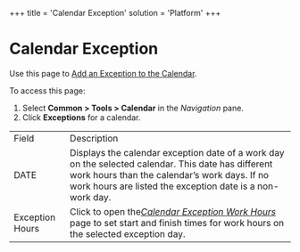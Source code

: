 +++
title = 'Calendar Exception'
solution = 'Platform'
+++

# Calendar Exception

<div class="use">

Use this page to [Add an Exception to the
Calendar](../Use_Cases/Add_an_Exception_to_the_Calendar.htm).

</div>

To access this page:

1.  Select <span style="font-weight: bold;">Common \> Tools \>
    Calendar</span> in the
    <span style="font-style: italic;">Navigation</span> pane.
2.  Click <span style="font-weight: bold;">Exceptions</span> for a
    calendar.

|                 |                                                                                                                                                                                                                  |
| --------------- | ---------------------------------------------------------------------------------------------------------------------------------------------------------------------------------------------------------------- |
| Field           | Description                                                                                                                                                                                                      |
| DATE            | Displays the calendar exception date of a work day on the selected calendar. This date has different work hours than the calendar’s work days. If no work hours are listed the exception date is a non-work day. |
| Exception Hours | Click to open the[*Calendar Exception Work Hours*](Calendar_Exception_Work_Hours.htm) page to set start and finish times for work hours on the selected exception day.                                           |

